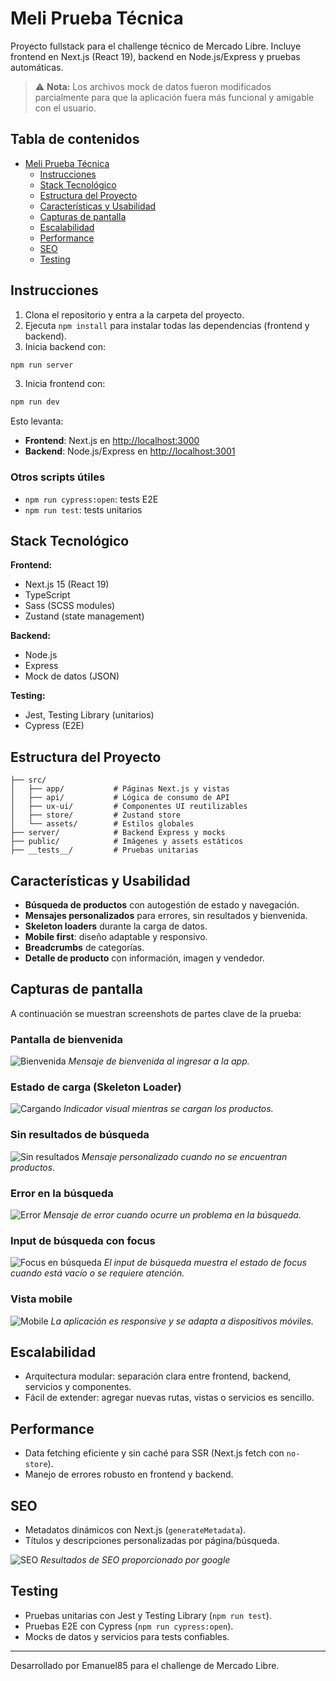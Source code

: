 
# Meli Prueba Técnica

Proyecto fullstack para el challenge técnico de Mercado Libre. Incluye frontend en Next.js (React 19), backend en Node.js/Express y pruebas automáticas.

> ⚠️ **Nota:** Los archivos mock de datos fueron modificados parcialmente para que la aplicación fuera más funcional y amigable con el usuario.

## Tabla de contenidos

- [Meli Prueba Técnica](#meli-prueba-técnica)
  - [Instrucciones](#instrucciones)
  - [Stack Tecnológico](#stack-tecnológico)
  - [Estructura del Proyecto](#estructura-del-proyecto)
  - [Características y Usabilidad](#características-y-usabilidad)
  - [Capturas de pantalla](#capturas-de-pantalla)  
  - [Escalabilidad](#escalabilidad)
  - [Performance](#performance)
  - [SEO](#seo)
  - [Testing](#testing)


## Instrucciones

1. Clona el repositorio y entra a la carpeta del proyecto.
2. Ejecuta `npm install` para instalar todas las dependencias (frontend y backend).
3. Inicia backend con:
  ```bash
  npm run server
  ```
3. Inicia frontend con:
  ```bash
  npm run dev
  ```
  
  Esto levanta:
  - **Frontend**: Next.js en [http://localhost:3000](http://localhost:3000)
  - **Backend**: Node.js/Express en [http://localhost:3001](http://localhost:3001)

### Otros scripts útiles
- `npm run cypress:open`: tests E2E
- `npm run test`: tests unitarios


## Stack Tecnológico

**Frontend:**
- Next.js 15 (React 19)
- TypeScript
- Sass (SCSS modules)
- Zustand (state management)


**Backend:**
- Node.js
- Express
- Mock de datos (JSON)


**Testing:**
- Jest, Testing Library (unitarios)
- Cypress (E2E)


## Estructura del Proyecto

```
├── src/
│   ├── app/           # Páginas Next.js y vistas
│   ├── api/           # Lógica de consumo de API
│   ├── ux-ui/         # Componentes UI reutilizables
│   ├── store/         # Zustand store
│   └── assets/        # Estilos globales
├── server/            # Backend Express y mocks
├── public/            # Imágenes y assets estáticos
├── __tests__/         # Pruebas unitarias
```


## Características y Usabilidad

- **Búsqueda de productos** con autogestión de estado y navegación.
- **Mensajes personalizados** para errores, sin resultados y bienvenida.
- **Skeleton loaders** durante la carga de datos.
- **Mobile first**: diseño adaptable y responsivo.
- **Breadcrumbs** de categorías.
- **Detalle de producto** con información, imagen y vendedor.

## Capturas de pantalla

A continuación se muestran screenshots de partes clave de la prueba:

### Pantalla de bienvenida
![Bienvenida](./documentacion/screen_bienvenida.png)
*Mensaje de bienvenida al ingresar a la app.*

### Estado de carga (Skeleton Loader)
![Cargando](./documentacion/screen_loading.jpg)
*Indicador visual mientras se cargan los productos.*

### Sin resultados de búsqueda
![Sin resultados](./documentacion/screen_no_search.jpg)
*Mensaje personalizado cuando no se encuentran productos.*

### Error en la búsqueda
![Error](./documentacion/screen_error.jpg)
*Mensaje de error cuando ocurre un problema en la búsqueda.*

### Input de búsqueda con focus
![Focus en búsqueda](./documentacion/screen_focus_searchBar.jpg)
*El input de búsqueda muestra el estado de focus cuando está vacío o se requiere atención.*

### Vista mobile
![Mobile](./documentacion/screen_mobil.jpg)
*La aplicación es responsive y se adapta a dispositivos móviles.*


## Escalabilidad

- Arquitectura modular: separación clara entre frontend, backend, servicios y componentes.
- Fácil de extender: agregar nuevas rutas, vistas o servicios es sencillo.


## Performance

- Data fetching eficiente y sin caché para SSR (Next.js fetch con `no-store`).
- Manejo de errores robusto en frontend y backend.


## SEO

- Metadatos dinámicos con Next.js (`generateMetadata`).
- Títulos y descripciones personalizadas por página/búsqueda.

![SEO](./documentacion/screen_SEO_google.jpg)
*Resultados de SEO proporcionado por google*

## Testing

- Pruebas unitarias con Jest y Testing Library (`npm run test`).
- Pruebas E2E con Cypress (`npm run cypress:open`).
- Mocks de datos y servicios para tests confiables.

---

Desarrollado por Emanuel85 para el challenge de Mercado Libre.
